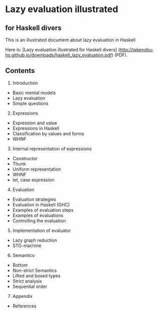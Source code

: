 Lazy evaluation illustrated
===========================
  for Haskell divers
  ------------------

This is an illustrated document about lazy evaluation in Haskell

Here is: [Lazy evaluation illustrated for Haskell divers]
(http://takenobu-hs.github.io/downloads/haskell_lazy_evaluation.pdf) (PDF).


Contents
--------
1. Introduction
  - Basic mental models
  - Lazy evaluation
  - Simple questions
2. Expressions
  - Expression and value
  - Expressions in Haskell
  - Classification by values and forms
  - WHNF
3. Internal representation of expressions
  - Constructor
  - Thunk
  - Uniform representation
  - WHNF
  - let, case expression
4. Evaluation
  - Evaluation strategies
  - Evaluation in Haskell (GHC)
  - Examples of evaluation steps
  - Examples of evaluations
  - Controlling the evaluation
5. Implementation of evaluator
  - Lazy graph reduction
  - STG-machine
6. Semantics
  - Bottom
  - Non-strict Semantics
  - Lifted and boxed types
  - Strict analysis
  - Sequential order
7. Appendix
  - References
